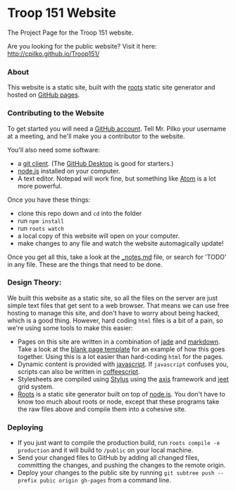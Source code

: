 # Troop 151 Website

The Project Page for the Troop 151 website.

Are you looking for the public website? Visit it here: http://cpilko.github.io/Troop151/

### About

This website is a static site, built with the [roots](http://roots.cx) static site generator and hosted on [GitHub pages](http://cpilko.github.io/Troop151/).

### Contributing to the Website

To get started you will need a [GitHub account](https://github.com/join). Tell Mr. Pilko your username at a meeting, and he'll make you a contributor to the website.

You'll also need some software:
- a [git client](https://git-scm.com/downloadshttps://git-scm.com/downloads). (The [GitHub Desktop](https://desktop.github.com/) is good for starters.)
- [node.js](http://nodejs.org) installed on your computer.
- A text editor. Notepad will work fine, but something like [Atom](https://atom.io/) is a lot more powerful.

Once you have these things:
- clone this repo down and `cd` into the folder
- run `npm install`
- run `roots watch`
- a local copy of this website will open on your computer.
- make changes to any file and watch the website automagically update!

Once you get all this, take a look at the [_notes.md](./_notes.md) file, or search for 'TODO' in any file. These are the things that need to be done.

### Design Theory:

We built this website as a static site, so all the files on the server are just simple text files that get sent to a web browser. That means we can use free hosting to manage this site, and don't have to worry about being hacked, which is a good thing. However, hard coding `html` files is a bit of a pain, so we're using some tools to make this easier:

- Pages on this site are written in a combination of [jade](http://jade-lang.org) and [markdown](https://daringfireball.net/projects/markdown/syntax). Take a look at the [blank page template](#) for an example of how this goes together. Using this is a lot easier than hard-coding `html` for the pages.
- Dynamic content is provided with [javascript](http://eloquentjavascript.net/). If `javascript` confuses you, scripts can also be written in [coffeescript](http://coffeescript.org/).
- Stylesheets are compiled using [Stylus](http://stylus-lang.com/) using the [axis](http://axis.netlify.com/) framework and [jeet](http://jeet.gs/) grid system.  
- [Roots](http://roots.cx) is a static site generator built on top of [node.js](http://nodejs.org). You don't have to know too much about roots or node, except that these programs take the raw files above and compile them into a cohesive site.

### Deploying

- If you just want to compile the production build, run `roots compile -e production` and it will build to `/public` on your local machine.
- Send your changed files to GitHub by adding all changed files, committing the changes, and pushing the changes to the remote origin.
- Deploy your changes to the public site by running `git subtree push --prefix pubic origin gh-pages` from a command line.
